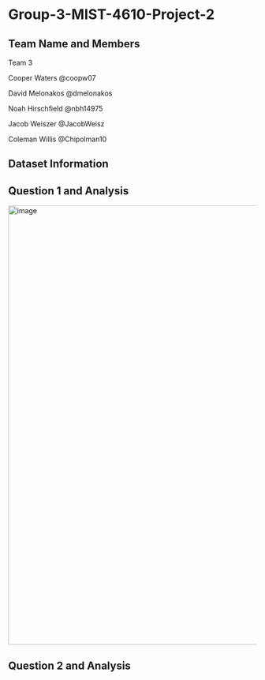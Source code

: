 # Group-3-MIST-4610-Project-2

## Team Name and Members
Team 3

Cooper Waters @coopw07

David Melonakos @dmelonakos

Noah Hirschfield @nbh14975

Jacob Weiszer @JacobWeisz

Coleman Willis @Chipolman10
## Dataset Information

## Question 1 and Analysis
<img width="890" alt="image" src="https://github.com/user-attachments/assets/bac037ac-2d42-4662-a3fb-fbb07c23c802">

## Question 2 and Analysis

